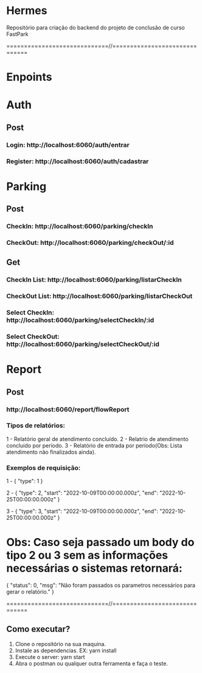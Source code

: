 # Hermes

Repositório para criação do backend do projeto de conclusão de curso FastPark

=============================//==============================

# Enpoints

# Auth

## Post

### Login: http://localhost:6060/auth/entrar

### Register: http://localhost:6060/auth/cadastrar

# Parking

## Post

### CheckIn: http://localhost:6060/parking/checkIn

### CheckOut: http://localhost:6060/parking/checkOut/:id

## Get

### CheckIn List: http://localhost:6060/parking/listarCheckIn
### CheckOut List: http://localhost:6060/parking/listarCheckOut
### Select CheckIn: http://localhost:6060/parking/selectCheckIn/:id
### Select CheckOut: http://localhost:6060/parking/selectCheckOut/:id

# Report

## Post

### http://localhost:6060/report/flowReport

### Tipos de relatórios:

  1 - Relatório geral de atendimento concluído.
  2 - Relatrio de atendimento concluído por período.
  3 - Relatório de entrada por período(Obs: Lista atendimento não finalizados ainda).

### Exemplos de requisição:

  1 - {
        "type": 1
      }
 
  2 - {
        "type": 2,
        "start": "2022-10-09T00:00:00.000z",
        "end": "2022-10-25T00:00:00.000z"
      }
     
  3 - {
        "type": 3,
        "start": "2022-10-09T00:00:00.000z",
        "end": "2022-10-25T00:00:00.000z"
      }
      
 # Obs: Caso seja passado um body do tipo 2 ou 3 sem as informações necessárias o sistemas retornará:
 
  {
    "status": 0,
    "msg": "Não foram passados os parametros necessários para gerar o relatório."
  }

=============================//==============================

## Como executar?

1. Clone o repositório na sua maquina.
2. Instale as dependencias. EX: yarn install
3. Execute o server: yarn start
4. Abra o postman ou qualquer outra ferramenta e faça o teste.

